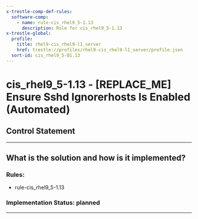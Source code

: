 ```yaml
---
x-trestle-comp-def-rules:
  software-comp:
    - name: rule-cis_rhel9_5-1.13
      description: Rule for cis_rhel9_5-1.13
x-trestle-global:
  profile:
    title: rhel9-cis_rhel9-l1_server
    href: trestle://profiles/rhel9-cis_rhel9-l1_server/profile.json
  sort-id: cis_rhel9_5-01.13
---
```


# cis_rhel9_5-1.13 - \[REPLACE_ME\] Ensure Sshd Ignorerhosts Is Enabled (Automated)

## Control Statement

______________________________________________________________________

## What is the solution and how is it implemented?

<!-- For implementation status enter one of: implemented, partial, planned, alternative, not-applicable -->

<!-- Note that the list of rules under ### Rules: is read-only and changes will not be captured after assembly to JSON -->

<!-- Add control implementation description here for control: cis_rhel9_5-1.13 -->

### Rules:

  - rule-cis_rhel9_5-1.13

### Implementation Status: planned

______________________________________________________________________
